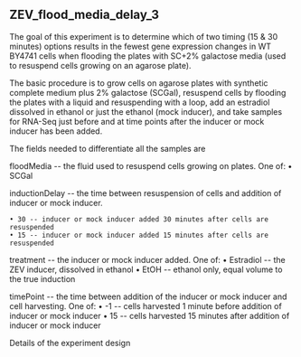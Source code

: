 ## ZEV_flood_media_delay_3

The goal of this experiment is to determine which of two timing (15 & 30 minutes) options results in the fewest gene expression changes in WT BY4741 cells when flooding the plates with SC+2% galactose media (used to resuspend cells growing on an agarose plate).

The basic procedure is to grow cells on agarose plates with synthetic complete medium plus 2% galactose (SCGal), resuspend cells by flooding the plates with a liquid and resuspending with a loop, add an estradiol dissolved in ethanol or just the ethanol (mock inducer), and take samples for RNA-Seq just before and at time points after the inducer or mock inducer has been added.

The fields needed to differentiate all the samples are

floodMedia -- the fluid used to resuspend cells growing on plates. One of:
    • SCGal

inductionDelay -- the time between resuspension of cells and addition of inducer or mock inducer.

    • 30 -- inducer or mock inducer added 30 minutes after cells are resuspended
    • 15 -- inducer or mock inducer added 15 minutes after cells are resuspended

treatment -- the inducer or mock inducer added. One of:
    • Estradiol -- the ZEV inducer, dissolved in ethanol
    • EtOH -- ethanol only, equal volume to the true induction

timePoint -- the time between addition of the inducer or mock inducer and cell harvesting. One of:
    • -1 -- cells harvested 1 minute before addition of inducer or mock inducer
    • 15 -- cells harvested 15 minutes after addition of inducer or mock inducer

Details of the experiment design


